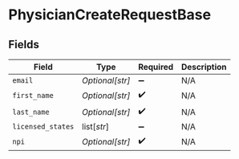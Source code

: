 # PhysicianCreateRequestBase


## Fields

| Field              | Type               | Required           | Description        |
| ------------------ | ------------------ | ------------------ | ------------------ |
| `email`            | *Optional[str]*    | :heavy_minus_sign: | N/A                |
| `first_name`       | *Optional[str]*    | :heavy_check_mark: | N/A                |
| `last_name`        | *Optional[str]*    | :heavy_check_mark: | N/A                |
| `licensed_states`  | list[*str*]        | :heavy_minus_sign: | N/A                |
| `npi`              | *Optional[str]*    | :heavy_check_mark: | N/A                |